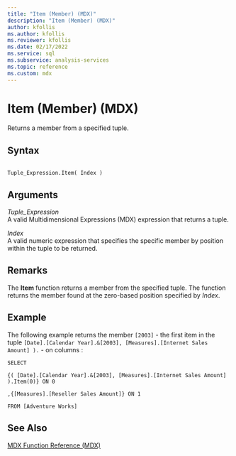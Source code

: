 ```yaml
---
title: "Item (Member) (MDX)"
description: "Item (Member) (MDX)"
author: kfollis
ms.author: kfollis
ms.reviewer: kfollis
ms.date: 02/17/2022
ms.service: sql
ms.subservice: analysis-services
ms.topic: reference
ms.custom: mdx
---
```

# Item (Member) (MDX)


  Returns a member from a specified tuple.  
  
## Syntax  
  
```  
  
Tuple_Expression.Item( Index )  
```  
  
## Arguments  
 *Tuple_Expression*  
 A valid Multidimensional Expressions (MDX) expression that returns a tuple.  
  
 *Index*  
 A valid numeric expression that specifies the specific member by position within the tuple to be returned.  
  
## Remarks  
 The **Item** function returns a member from the specified tuple. The function returns the member found at the zero-based position specified by *Index*.  
  
## Example  
 The following example returns the member `[2003]` - the first item in the tuple `[Date].[Calendar Year].&[2003], [Measures].[Internet Sales Amount] ).` - on columns :  
  
 `SELECT`  
  
 `{( [Date].[Calendar Year].&[2003], [Measures].[Internet Sales Amount] ).Item(0)} ON 0`  
  
 `,{[Measures].[Reseller Sales Amount]} ON 1`  
  
 `FROM [Adventure Works]`  
  
## See Also  
 [MDX Function Reference &#40;MDX&#41;](../mdx/mdx-function-reference-mdx.md)  
  
  

